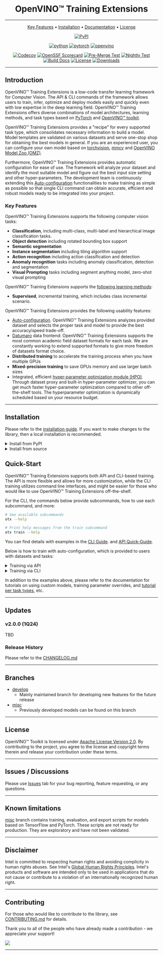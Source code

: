 <div align="center">

# OpenVINO™ Training Extensions

---

[Key Features](#key-features) •
[Installation](https://openvinotoolkit.github.io/training_extensions/latest/guide/get_started/installation.html) •
[Documentation](https://openvinotoolkit.github.io/training_extensions/latest/index.html) •
[License](#license)

[![PyPI](https://img.shields.io/pypi/v/otx)](https://pypi.org/project/otx)

<!-- markdownlint-disable MD042 -->

[![python](https://img.shields.io/badge/python-3.10%2B-green)]()
[![pytorch](https://img.shields.io/badge/pytorch-2.1.1%2B-orange)]()
[![openvino](https://img.shields.io/badge/openvino-2023.3.0-purple)]()

<!-- markdownlint-enable  MD042 -->

[![Codecov](https://codecov.io/gh/openvinotoolkit/training_extensions/branch/develop/graph/badge.svg?token=9HVFNMPFGD)](https://codecov.io/gh/openvinotoolkit/training_extensions)
[![OpenSSF Scorecard](https://api.securityscorecards.dev/projects/github.com/openvinotoolkit/training_extensions/badge)](https://securityscorecards.dev/viewer/?uri=github.com/openvinotoolkit/training_extensions)
[![Pre-Merge Test](https://github.com/openvinotoolkit/training_extensions/actions/workflows/pre_merge.yaml/badge.svg)](https://github.com/openvinotoolkit/training_extensions/actions/workflows/pre_merge.yaml)
[![Nightly Test](https://github.com/openvinotoolkit/training_extensions/actions/workflows/daily.yaml/badge.svg)](https://github.com/openvinotoolkit/training_extensions/actions/workflows/daily.yaml)
[![Build Docs](https://github.com/openvinotoolkit/training_extensions/actions/workflows/docs.yaml/badge.svg)](https://github.com/openvinotoolkit/training_extensions/actions/workflows/docs.yaml)
[![License](https://img.shields.io/badge/License-Apache%202.0-blue.svg)](https://opensource.org/licenses/Apache-2.0)
[![Downloads](https://static.pepy.tech/personalized-badge/otx?period=total&units=international_system&left_color=grey&right_color=green&left_text=PyPI%20Downloads)](https://pepy.tech/project/otx)

---

</div>

## Introduction

OpenVINO™ Training Extensions is a low-code transfer learning framework for Computer Vision.
The API & CLI commands of the framework allows users to train, infer, optimize and deploy models easily and quickly even with low expertise in the deep learning field.
OpenVINO™ Training Extensions offers diverse combinations of model architectures, learning methods, and task types based on [PyTorch](https://pytorch.org) and [OpenVINO™ toolkit](https://software.intel.com/en-us/openvino-toolkit).

OpenVINO™ Training Extensions provides a "recipe" for every supported task type, which consolidates necessary information to build a model.
Model templates are validated on various datasets and serve one-stop shop for obtaining the best models in general.
If you are an experienced user, you can configure your own model based on [torchvision](https://pytorch.org/vision/stable/index.html), [mmcv](https://github.com/open-mmlab/mmcv) and [OpenVINO Model Zoo (OMZ)](https://github.com/openvinotoolkit/open_model_zoo).

Furthermore, OpenVINO™ Training Extensions provides automatic configuration for ease of use.
The framework will analyze your dataset and identify the most suitable model and figure out the best input size setting and other hyper-parameters.
The development team is continuously extending this [Auto-configuration](https://openvinotoolkit.github.io/training_extensions/latest/guide/explanation/additional_features/auto_configuration.html) functionalities to make training as simple as possible so that single CLI command can obtain accurate, efficient and robust models ready to be integrated into your project.

### Key Features

OpenVINO™ Training Extensions supports the following computer vision tasks:

- **Classification**, including multi-class, multi-label and hierarchical image classification tasks.
- **Object detection** including rotated bounding box support
- **Semantic segmentation**
- **Instance segmentation** including tiling algorithm support
- **Action recognition** including action classification and detection
- **Anomaly recognition** tasks including anomaly classification, detection and segmentation
- **Visual Prompting** tasks including segment anything model, zero-shot visual prompting

OpenVINO™ Training Extensions supports the [following learning methods](https://openvinotoolkit.github.io/training_extensions/latest/guide/explanation/algorithms/index.html):

- **Supervised**, incremental training, which includes class incremental scenario.

OpenVINO™ Training Extensions provides the following usability features:

- [Auto-configuration](https://openvinotoolkit.github.io/training_extensions/latest/guide/explanation/additional_features/auto_configuration.html). OpenVINO™ Training Extensions analyzes provided dataset and selects the proper task and model to provide the best accuracy/speed trade-off.
- [Datumaro](https://openvinotoolkit.github.io/datumaro/stable/index.html) data frontend: OpenVINO™ Training Extensions supports the most common academic field dataset formats for each task. We are constantly working to extend supported formats to give more freedom of datasets format choice.
- **Distributed training** to accelerate the training process when you have multiple GPUs
- **Mixed-precision training** to save GPUs memory and use larger batch sizes
- Integrated, efficient [hyper-parameter optimization module (HPO)](https://openvinotoolkit.github.io/training_extensions/latest/guide/explanation/additional_features/hpo.html). Through dataset proxy and built-in hyper-parameter optimizer, you can get much faster hyper-parameter optimization compared to other off-the-shelf tools. The hyperparameter optimization is dynamically scheduled based on your resource budget.

---

## Installation

Please refer to the [installation guide](https://openvinotoolkit.github.io/training_extensions/latest/guide/get_started/installation.html).
If you want to make changes to the library, then a local installation is recommended.

<details>
<summary>Install from PyPI</summary>
Installing the library with pip is the easiest way to get started with otx.

```bash
pip install otx
```

This will install OTX CLI. OTX requires torch and lightning by default to provide training. To use the full pipeline, you need the commands below:

```bash
# Get help for the installation arguments
otx install -h

# Install the full package
otx install

# Install with verbose output
otx install -v

# Install with docs option only.
otx install --option docs
```

</details>

<details>
<summary>Install from source</summary>
To install from source, you need to clone the repository and install the library using pip via editable mode.

```bash
# Use of virtual environment is highy recommended
# Using conda
yes | conda create -n otx_env python=3.10
conda activate otx_env

# Or using your favorite virtual environment
# ...

# Clone the repository and install in editable mode
git clone https://github.com/openvinotoolkit/training_extensions.git
cd training_extensions
pip install -e .
```

This will install OTX CLI. OTX requires torch and lightning by default to provide training. To use the full pipeline, you need the commands below:

```bash
# Get help for the installation arguments
otx install -h

# Install the full package
otx install

# Install with verbose output
otx install -v

# Install with docs option only.
otx install --option docs
```

</details>

## Quick-Start

OpenVINO™ Training Extensions supports both API and CLI-based training. The API is more flexible and allows for more customization, while the CLI training utilizes command line interfaces, and might be easier for those who would like to use OpenVINO™ Training Extensions off-the-shelf.

For the CLI, the commands below provide subcommands, how to use each subcommand, and more:

```bash
# See available subcommands
otx --help

# Print help messages from the train subcommand
otx train --help
```

You can find details with examples in the [CLI Guide](https://openvinotoolkit.github.io/training_extensions/latest/guide/get_started/cli_commands.html). and [API Quick-Guide](https://openvinotoolkit.github.io/training_extensions/latest/guide/get_started/api_tutorial.html).

Below is how to train with auto-configuration, which is provided to users with datasets and tasks:

<details>
<summary>Training via API</summary>

```python
# Training with Auto-Configuration via Engine
from otx.engine import Engine

engine = Engine(data_root="data/wgisd", task="DETECTION")
engine.train()
```

For more examples, see documentation: [CLI Guide](https://openvinotoolkit.github.io/training_extensions/latest/guide/get_started/cli_commands.html)

</details>

<details>
<summary>Training via CLI</summary>

```bash
otx train --data_root data/wgisd --task DETECTION
```

For more examples, see documentation: [API Quick-Guide](https://openvinotoolkit.github.io/training_extensions/latest/guide/get_started/api_tutorial.html)

</details>

In addition to the examples above, please refer to the documentation for tutorials on using custom models, training parameter overrides, and [tutorial per task types](https://openvinotoolkit.github.io/training_extensions/latest/guide/tutorials/base/how_to_train/index.html), etc.

---

## Updates

### v2.0.0 (1Q24)

TBD

### Release History

Please refer to the [CHANGELOG.md](CHANGELOG.md)

---

## Branches

- [develop](https://github.com/openvinotoolkit/training_extensions/tree/develop)
  - Mainly maintained branch for developing new features for the future release
- [misc](https://github.com/openvinotoolkit/training_extensions/tree/misc)
  - Previously developed models can be found on this branch

---

## License

OpenVINO™ Toolkit is licensed under [Apache License Version 2.0](LICENSE).
By contributing to the project, you agree to the license and copyright terms therein and release your contribution under these terms.

---

## Issues / Discussions

Please use [Issues](https://github.com/openvinotoolkit/training_extensions/issues/new/choose) tab for your bug reporting, feature requesting, or any questions.

---

## Known limitations

[misc](https://github.com/openvinotoolkit/training_extensions/tree/misc) branch contains training, evaluation, and export scripts for models based on TensorFlow and PyTorch.
These scripts are not ready for production. They are exploratory and have not been validated.

---

## Disclaimer

Intel is committed to respecting human rights and avoiding complicity in human rights abuses.
See Intel's [Global Human Rights Principles](https://www.intel.com/content/www/us/en/policy/policy-human-rights.html).
Intel's products and software are intended only to be used in applications that do not cause or contribute to a violation of an internationally recognized human right.

---

## Contributing

For those who would like to contribute to the library, see [CONTRIBUTING.md](CONTRIBUTING.md) for details.

Thank you to all of the people who have already made a contribution - we appreciate your support!

<a href="https://github.com/openvinotoolkit/training_extensions/graphs/contributors">
  <img src="https://contrib.rocks/image?repo=openvinotoolkit/training_extensions" />
</a>

---
